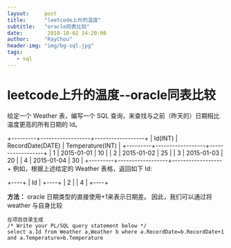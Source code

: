```yaml
---
layout:     post
title:      "leetcode上升的温度"
subtitle:   "oracle同表比较"
date:        2018-10-02 14:20:00
author:     "RayChou"
header-img: "img/bg-sql.jpg"
tags:
   - sql
---
```

# leetcode上升的温度--oracle同表比较
     
给定一个 Weather 表，编写一个 SQL 查询，来查找与之前（昨天的）日期相比温度更高的所有日期的 Id。

+---------+------------------+------------------+
| Id(INT) | RecordDate(DATE) | Temperature(INT) |
+---------+------------------+------------------+
|       1 |       2015-01-01 |               10 |
|       2 |       2015-01-02 |               25 |
|       3 |       2015-01-03 |               20 |
|       4 |       2015-01-04 |               30 |
+---------+------------------+------------------+
例如，根据上述给定的 Weather 表格，返回如下 Id:

+----+
| Id |
+----+
|  2 |
|  4 |
+----+

**方法：**
oracle 日期类型的直接使用+1来表示日期差。
因此，我们可以通过将 weather 与自身比较
```
在项目目录生成
/* Write your PL/SQL query statement below */
select a.Id from Weather a,Weather b where a.RecordDate=b.RecordDate+1 and a.Temperature>b.Temperature
```





